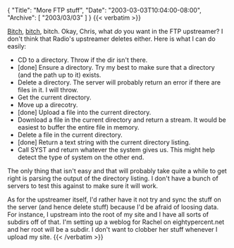 {
  "Title": "More FTP stuff",
  "Date": "2003-03-03T10:04:00-08:00",
  "Archive": [
    "2003/03/03"
  ]
}
{{< verbatim >}}
<p><a href="http://www.simplegeek.com/permalink.aspx/55cdfe57-82bf-47aa-9beb-5dc06d966724">Bitch</a>, <a href="http://www.simplegeek.com/permalink.aspx/063d639b-10c7-4826-9f5f-0b6c026a9268">bitch</a>, bitch.  Okay, Chris, what <i>do</i> you want in the FTP upstreamer?  I don't think that Radio's upstreamer deletes either.  Here is what I can do easily:
<ul>
<li>CD to a directory.  Throw if the dir isn't there.
<li>[done] Ensure a directory.  Try my best to make sure that a directory (and the path up to it) exists.
<li>Delete a directory.  The server will probably return an error if there are files in it.  I will throw.
<li>Get the current directory.
<li>Move up a direcotry.
<li>[done] Upload a file into the current directory.
<li>Download a file in the current directory and return a stream.  It would be easiest to buffer the entire file in memory.
<li>Delete a file in the current directory.
<li>[done] Return a text string with the current directory listing.
<li>Call SYST and return whatever the system gives us.  This might help detect the type of system on the other end.
</ul>
<p>The only thing that isn't easy and that will probably take quite a while to get right is parsing the output of the directory listing.  I don't have a bunch of servers to test this against to make sure it will work.
<p>As for the upstreamer itself, I'd rather have it not try and sync the stuff on the server (and hence delete stuff) because I'd be afraid of loosing data.  For instance, I upstream into the root of my site and I have all sorts of subdirs off of that.  I'm setting up a weblog for Rachel on eightypercent.net and her root will be a subdir.  I don't want to clobber her stuff whenever I upload my site.
{{< /verbatim >}}
